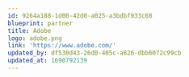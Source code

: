 ```yaml
---
id: 9264a188-1d00-42d0-a025-a3bdbf933c68
blueprint: partner
title: Adobe
logo: adobe.png
link: 'https://www.adobe.com/'
updated_by: df530d43-26d0-405c-a826-dbb6072c99cb
updated_at: 1690792139
---
```

